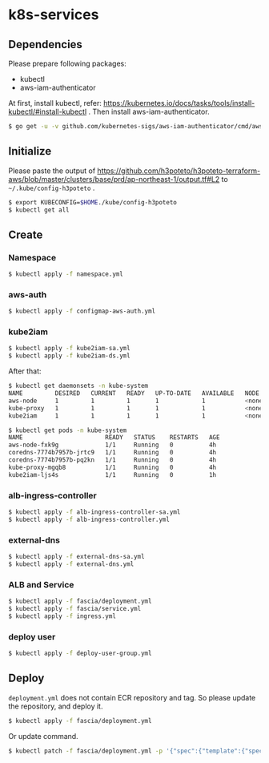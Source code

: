 # k8s-services
## Dependencies

Please prepare following packages:

- kubectl
- aws-iam-authenticator

At first, install kubectl, refer: https://kubernetes.io/docs/tasks/tools/install-kubectl/#install-kubectl .
Then install aws-iam-authenticator.

```bash
$ go get -u -v github.com/kubernetes-sigs/aws-iam-authenticator/cmd/aws-iam-authenticator
```


## Initialize
Please paste the output of https://github.com/h3poteto/h3poteto-terraform-aws/blob/master/clusters/base/prd/ap-northeast-1/output.tf#L2 to `~/.kube/config-h3poteto` .

```bash
$ export KUBECONFIG=$HOME./kube/config-h3poteto
$ kubectl get all
```

## Create
### Namespace

```bash
$ kubectl apply -f namespace.yml
```

### aws-auth

```bash
$ kubectl apply -f configmap-aws-auth.yml
```

### kube2iam

```bash
$ kubectl apply -f kube2iam-sa.yml
$ kubectl apply -f kube2iam-ds.yml
```

After that:

```bash
$ kubectl get daemonsets -n kube-system
NAME         DESIRED   CURRENT   READY   UP-TO-DATE   AVAILABLE   NODE SELECTOR   AGE
aws-node     1         1         1       1            1           <none>          1d
kube-proxy   1         1         1       1            1           <none>          1d
kube2iam     1         1         1       1            1           <none>          1h

$ kubectl get pods -n kube-system
NAME                       READY   STATUS    RESTARTS   AGE
aws-node-fxk9g             1/1     Running   0          4h
coredns-7774b7957b-jrtc9   1/1     Running   0          4h
coredns-7774b7957b-pq2kn   1/1     Running   0          4h
kube-proxy-mgqb8           1/1     Running   0          4h
kube2iam-ljs4s             1/1     Running   0          1h
```

### alb-ingress-controller

```bash
$ kubectl apply -f alb-ingress-controller-sa.yml
$ kubectl apply -f alb-ingress-controller.yml
```

### external-dns

```bash
$ kubectl apply -f external-dns-sa.yml
$ kubectl apply -f external-dns.yml
```

### ALB and Service

```bash
$ kubectl apply -f fascia/deployment.yml
$ kubectl apply -f fascia/service.yml
$ kubectl apply -f ingress.yml
```

### deploy user

```bash
$ kubectl apply -f deploy-user-group.yml
```

## Deploy

`deployment.yml` does not contain ECR repository and tag. So please update the repository, and deploy it.

```bash
$ kubectl apply -f fascia/deployment.yml
```

Or update command.

```bash
$ kubectl patch -f fascia/deployment.yml -p '{"spec":{"template":{"spec":{"containers":[{"name":"go","image":"123456789.dkr.ecr.ap-northeast-1.amazonaws.com/h3poteto/fascia:6ffcc35ff056cd7d97cc361efb8e663865663393"}]}}}}'
```
